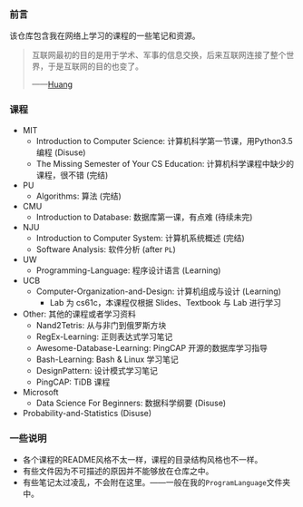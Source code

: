 ### 前言

该仓库包含我在网络上学习的课程的一些笔记和资源。

> 互联网最初的目的是用于学术、军事的信息交换，后来互联网连接了整个世界，于是互联网的目的也变了。
>
> ——[Huang](https://huang-feiyu.github.io)

### 课程

* MIT
  * Introduction to Computer Science: 计算机科学第一节课，用Python3.5编程 (Disuse)
  * The Missing Semester of Your CS Education: 计算机科学课程中缺少的课程，很不错 (完结)
* PU
  * Algorithms: 算法 (完结)
* CMU
  * Introduction to Database: 数据库第一课，有点难 (待续未完)
* NJU
  * Introduction to Computer System: 计算机系统概述 (完结)
  * Software Analysis: 软件分析 (after `PL`)
* UW
  * Programming-Language: 程序设计语言 (Learning)
* UCB
  * Computer-Organization-and-Design: 计算机组成与设计 (Learning)
    * Lab 为 cs61c，本课程仅根据 Slides、Textbook 与 Lab 进行学习
* Other: 其他的课程或者学习资料
  * Nand2Tetris: 从与非门到俄罗斯方块
  * RegEx-Learning: 正则表达式学习笔记
  * Awesome-Database-Learning: PingCAP 开源的数据库学习指导
  * Bash-Learning: Bash & Linux 学习笔记
  * DesignPattern: 设计模式学习笔记
  * PingCAP: TiDB 课程
* Microsoft
  * Data Science For Beginners: 数据科学纲要 (Disuse)
* Probability-and-Statistics (Disuse)

### 一些说明

* 各个课程的README风格不太一样，课程的目录结构风格也不一样。
* 有些文件因为不可描述的原因并不能够放在仓库之中。
* 有些笔记太过凌乱，不会附在这里。——一般在我的`ProgramLanguage`文件夹中。
